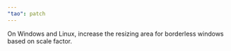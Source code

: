 ```yaml
---
"tao": patch
---
```


On Windows and Linux, increase the resizing area for borderless windows based on scale factor.